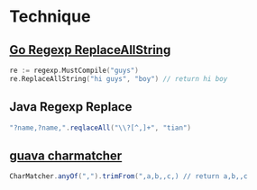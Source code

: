 # Technique

## [Go Regexp ReplaceAllString](https://golang.org/pkg/regexp/#example_Regexp_ReplaceAllString)

```Go
re := regexp.MustCompile("guys")
re.ReplaceAllString("hi guys", "boy") // return hi boy
```

## Java Regexp Replace

```Java
"?name,?name,".reqlaceAll("\\?[^,]+", "tian")
```

## [guava charmatcher](https://github.com/google/guava/wiki/StringsExplained#charmatcher)

```Java
CharMatcher.anyOf(",").trimFrom(",a,b,,c,) // return a,b,,c
```
